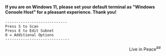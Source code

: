 #### If you are on Windows 11, please set your default terminal as "Windows Console Host" for a pleasant experience. Thank you!

```
----------------------------
Press S to Scan
Press E to Edit Subnet
O = Additional Options
-----------------------------
```
<p align=right>Live in Peace<sup>##</sup>
